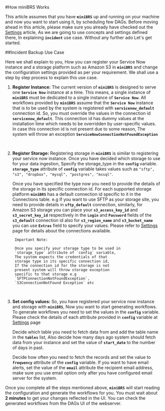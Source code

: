 #How miniBRS Works

This article assumes that you have **`miniBRS`** up and running on your machine and now you want to start using it, by scheduling
few DAGs. Before moving ahead in this article, please make sure you already have checked out the [Settings](settings.md)
article, As we are going to use concepts and settings defined there, In explaining **`incident`** use case. Without any further ado
Let's get started.  

##Incident Backup Use Case

Here we shall explain to you, How you can register your Service Now instance and a storage platform such as Amazon S3 in **`miniBRS`** 
and change the configuration settings provided as per your requirement. We shall use a step by step process to explain this use case.

1. **Register Instance:** The current version of **`miniBRS`** is designed to serve one **`Service Now`** instance at a 
    time. This means, a single instance of **`miniBRS`** must be dedicated to a single instance of **`Service Now`**. All workflows provided by **`miniBRS`** assume that the **`Service Now`** instance that is to be used by the system is registered with **`servicenow_default`** connection id. So, you must override the values in the connection id 
    **`servicenow_default`**. This connection id has dummy values at the installation time which needs to be overridden by user-specific values. In case this connection id is not present due to some reason, The system will throw an exception
    **`ServiceNowConnectionNotFoundException`**
    
    <br/>
    
2. **Register Storage:** Registering storage in **`miniBRS`** is similar to registering your service now instance. 
    Once you have decided which storage to use for your data ingestion, Specify the storage_type in the **`config`** 
    variable. **`storage_type`** attribute of **`config`** variable takes values such as `"sftp", "s3", "dropbox", "mysql", "postgres", "mssql"`. 
    
    Once you have specified the type now you need to provide the details of the storage in its specific connection id.
    For each supported storage platform **`miniBRS`** has a default connection id specific to it in the Connections table. 
    e.g If you want to use SFTP as your storage site, you need to provide details in **`sftp_default`** connection, similarly,
    for Amazon S3 storage you can place your **`s3_access_key_id`** and **`s3_secret_key_id`** respectively in the **`Login`**
    and **`Password`** fields of the **`s3_default`** connection id also for **`s3_region_name`** and **`s3_bucket_name`**
    you can use **`Extras`** field to specify your values. Please refer to [Settings](settings.md#connections) page for
    details about the connections available.
    
        Important Note:
         
        Once you specify your storage type to be used in 
        `storage_type` attribute of `config` variable, 
        The system expects the credentials of that 
        storage type in its specific connection id, 
        If the connection id for the storage is not
        present system will throw storage exception 
        specific to that storage e.g 
        `SFTPConnectionNotFoundException`, 
        `S3ConnectionNotFound Exception` etc
    <br/>
      
3. **Set config values:** So, you have registered your service now instance and storage with **`miniBRS`**, Now you want to start generating workflows. To generate workflows you need to set the values in the **`config`** variable.
    Please check the details of each attribute provided in **`config`** variable at [Settings](settings.md#variables) page
    
    Decide which table you need to fetch data from and add the table name in the **`tables`** list, Also decide how many days ago system should fetch data from your instance and set the value of **`start_date`** to the number of days in past.
    
    Decide how often you need to fetch the records and set the value to **`frequency`** attribute of the **`config`** variable.
    If you want to have email alerts, set the value of the **`email`** attribute the recipient email address, make sure you use email option only after you have configured email server for the system.
    
    
Once you complete all the steps mentioned above, **`miniBRS`** will start reading the configuration and generate the workflows
for you. You must wait about **2 minutes** to get your changes reflected in the UI. You can check the generated workflows
from the DAGs UI of the webserver.

<br/>  
    
    
     
